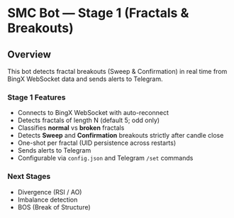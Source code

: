 # SMC Bot — Stage 1 (Fractals & Breakouts)

## Overview
This bot detects fractal breakouts (Sweep & Confirmation) in real time from BingX WebSocket data and sends alerts to Telegram.

### Stage 1 Features
- Connects to BingX WebSocket with auto-reconnect
- Detects fractals of length N (default 5; odd only)
- Classifies **normal** vs **broken** fractals
- Detects **Sweep** and **Confirmation** breakouts strictly after candle close
- One-shot per fractal (UID persistence across restarts)
- Sends alerts to Telegram
- Configurable via `config.json` and Telegram `/set` commands

### Next Stages
- Divergence (RSI / AO)
- Imbalance detection
- BOS (Break of Structure)

